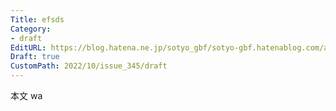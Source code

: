```yaml
---
Title: efsds
Category:
- draft
EditURL: https://blog.hatena.ne.jp/sotyo_gbf/sotyo-gbf.hatenablog.com/atom/entry/4207112889924331176
Draft: true
CustomPath: 2022/10/issue_345/draft
---
```


本文
wa

